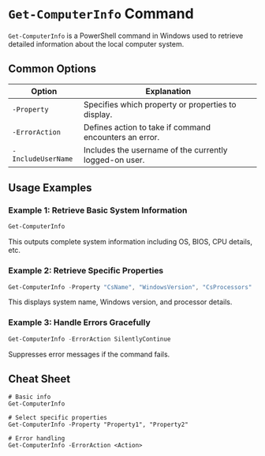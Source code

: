 # `Get-ComputerInfo` Command

`Get-ComputerInfo` is a PowerShell command in Windows used to retrieve detailed information about the local computer system.

## Common Options

| Option                  | Explanation                                        |
|-------------------------|----------------------------------------------------|
| `-Property`             | Specifies which property or properties to display. |
| `-ErrorAction`          | Defines action to take if command encounters an error. |
| `-IncludeUserName`      | Includes the username of the currently logged-on user. |

## Usage Examples

### Example 1: Retrieve Basic System Information
```powershell
Get-ComputerInfo
```
This outputs complete system information including OS, BIOS, CPU details, etc.

### Example 2: Retrieve Specific Properties
```powershell
Get-ComputerInfo -Property "CsName", "WindowsVersion", "CsProcessors"
```
This displays system name, Windows version, and processor details.

### Example 3: Handle Errors Gracefully
```powershell
Get-ComputerInfo -ErrorAction SilentlyContinue
```
Suppresses error messages if the command fails.

## Cheat Sheet

```plaintext
# Basic info
Get-ComputerInfo

# Select specific properties
Get-ComputerInfo -Property "Property1", "Property2"

# Error handling
Get-ComputerInfo -ErrorAction <Action>
```
